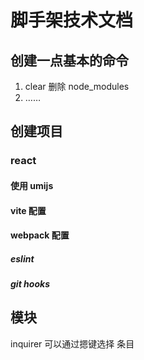 # 脚手架技术文档



## 创建一点基本的命令

1.  clear 删除 node_modules
2. ……

## 创建项目

### react

#### 使用 umijs

#### vite 配置

#### webpack 配置



##### eslint

##### git hooks



## 模块

inquirer  可以通过摁键选择 条目

